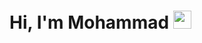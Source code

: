 # Hi, I'm Mohammad <img src="https://github.com/TheDudeThatCode/TheDudeThatCode/blob/master/Assets/Hi.gif" width="29px">


